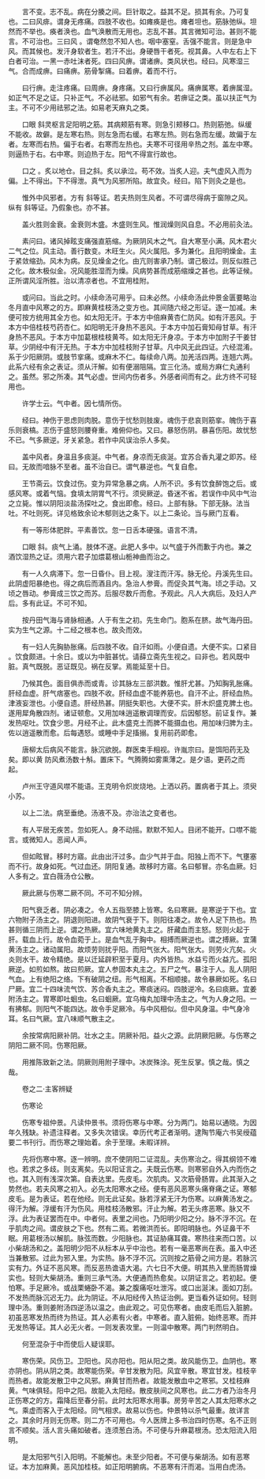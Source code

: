 <!-- { "loadSidebar": true } -->
　　言不变。志不乱。病在分腠之间。巨针取之。益其不足。损其有余。乃可复也。二曰风痱。谓身无疼痛。四肢不收也。如瘫痪是也。瘫者坦也。筋脉弛纵。坦然而不举也。痪者涣也。血气涣散而无用也。志乱不甚。其言微知可治。甚则不能言。不可治也。三曰风 。谓奄然忽不知人也。咽中塞窒。舌强不能言。则是急中风。而其候也。发汗身软者生。若汗不出。身硬唇干者死。视其鼻。人中左右上下白者可治。一黑一赤吐沫者死。四曰风痹。谓诸痹。类风状也。经曰。风寒湿三气。合而成痹。曰痛痹。筋骨掣痛。曰着痹。着而不行。

　　曰行痹。走注疼痛。曰周痹。身疼痛。又曰行痹属风。痛痹属寒。着痹属湿。如正气不足之证。只补正气。不必祛邪。如邪气有余。若痹证之类。虽以扶正气为主。不可不少用祛邪之法。如易老天麻丸之类。

　　口眼 斜灵枢言足阳明之筋。其病颊筋有寒。则急引颊移口。热则筋弛。纵缓不能收。故僻。是左寒右热。则左急而右缓。右寒左热。则右急而左缓。故偏于左者。左寒而右热。偏于右者。右寒而左热也。夫寒不可径用辛热之剂。盖左中寒。则逼热于右。右中寒。则迫热于左。阳气不得宣行故也。

　　口之 。炙以地仓。目之斜。炙以承泣。苟不效。当炙人迎。夫气虚风入而为偏。上不得出。下不得泄。真气为风邪所陷。故宜灸。经曰。陷下则灸之是也。

　　惟外中风邪者。方有 斜等证。若夫热则生风者。不可谓尽得病于窗隙之风。纵有 斜等证。乃假象也。亦不甚。

　　盖火胜则金衰。金衰则木盛。木盛则生风。惟润燥则风自息。不必用前灸法。

　　素问曰。诸风掉眩支痛强直筋缩。为厥阴风木之气。自大寒至小满。风木君火二气之位。风主动。善行数变。木旺生火。风火属阳。多为兼化。且阳明燥金。主于紧敛缩劲。风木为病。反见燥金之化。由亢则害承乃制。谓己极过。则反似胜己之化。故木极似金。况风能胜湿而为燥。风病势甚而成筋缩燥之甚也。此等证候。正所谓风淫所胜。治以清凉者也。不宜用桂附。

　　或问曰。当此之时。小续命汤可用乎。曰未必然。小续命汤此仲景金匮要略治冬月直中风寒之的方。即麻黄桂枝汤之变方也。其间随六经之形证。逐一加减。未便可按方统用其全方也。如太阳无汗。于本方中倍麻黄杏仁防风。如有汗恶风。于本方中倍桂枝芍药杏仁。如阳明无汗身热不恶风。于本方中加石膏知母甘草。有汗身热不恶风。于本方中加葛根桂枝黄芩。如太阳无汗身凉。于本方中加附子干姜甘草。少阴经中有汗无热。于本方中加桂枝附子甘草。凡中风无此四证。六经混淆。系于少阳厥阴。或肢节挛痛。或麻木不仁。每续命八两。加羌活四两。连翘六两。此系六经有余之表证。须从汗解。如有便溺阻隔。宜三化汤。或局方麻仁丸通利之。虽然。邪之所凑。其气必虚。世间内伤者多。外感者间而有之。此方终不可轻用也。

　　许学士云。气中者。因七情所伤。

　　经曰。神伤于思虑则肉脱。意伤于忧愁则肢废。魂伤于悲哀则筋挛。魄伤于喜乐则衰槁。志伤于盛怒则腰脊重。难俯仰也。又曰。暴怒伤阴。暴喜伤阳。故忧愁不已。气多厥逆。牙关紧急。若作中风误治杀人多矣。

　　盖中风者。身温且多痰涎。中气者。身凉而无痰涎。宜苏合香丸灌之即苏。经曰。无故而喑脉不至者。虽不治自已。谓气暴逆也。气复自愈。

　　王节斋云。饮食过伤。变为异常急暴之病。人所不识。多有饮食醉饱之后。或感风寒。或着气恼。食填太阴胃气不行。须臾厥逆。昏迷不省。若误作中风中气治之立毙。惟以阴阳淡盐汤探吐之。食出即愈。经曰。上部有脉。下部无脉。法当吐。不吐则死。详见格致余论木郁则达之条下。以上二条论。当与厥门互看。

　　有一等形体肥胖。平素善饮。忽一日舌本硬强。语言不清。

　　口眼 斜。痰气上涌。肢体不遂。此肥人多中。以气盛于外而歉于内也。兼之酒饮湿热之证。须用六君子加煨葛根山栀神曲而治之。

　　有一人久病滞下。忽一日昏仆。目上视。溲注而汗泻。脉无伦。丹溪先生曰。此阴虚阳暴绝也。得之病后而酒且内。急治人参膏。而促灸其气海。顷之手动。又顷之唇动。参膏成三饮之而苏。后服尽数斤而愈。予观此。凡人大病后。及妇人产后。多有此证。不可不知。

　　按丹田气海与肾脉相通。人于有生之初。先生命门。胞系在脐。故气海丹田。实为生气之源。十二经之根本也。故灸而效。

　　有一妇人先胸胁胀痛。后四肢不收。自汗如雨。小便自遗。大便不实。口紧目 。饮食颇进。十余日。或以为中脏甚忧。请薛立斋先生视之。曰非也。若风既中脏。真气既脱。恶证既见。祸在反掌。焉能延至十日。

　　乃候其色。面目俱赤而或青。诊其脉左三部洪数。惟肝尤甚。乃知胸乳胀痛。肝经血虚。肝气痞塞也。四肢不收。肝经血虚不能养筋也。自汗不止。肝经血热。津液妄泄也。小便自遗。肝经热甚。阴挺失职也。大便不实。肝木炽盛克脾土也。遂用犀角散四剂。诸证顿愈。又用加味逍遥散调理而安。后因郁怒。前证复作。兼发热呕吐。饮食少思。月经不止。此木盛克土而脾不能摄血也。用加味归脾为主。佐以逍遥散而愈。后每遇怒。或睡中手足搐搦。复用前药即愈。

　　唐柳太后病风不能言。脉沉欲脱。群医束手相视。许胤宗曰。是饵阳药无及矣。即以黄 防风煮汤数十斛。置床下。气腾腾如雾熏薄之。是夕语。更药之而起。

　　卢州王守道风噤不能语。王克明令炽炭烧地。上洒以药。置病者于其上。须臾小苏。

　　以上二法。病至垂绝。汤液不及。亦治法之变者也。

　　有人平居无疾苦。忽如死人。身不动摇。默默不知人。目闭不能开。口噤不能言。或微知人。恶闻人声。

　　但如眩冒。移时方寤。此由出汗过多。血少气并于血。阳独上而不下。气壅塞而不行。故身如死。气过血还。阴阳复通。故移时方寤。名曰郁冒。亦名血厥。妇人多有之。宜白薇汤仓公散。

　　厥此厥与伤寒二厥不同。不可不知分辨。

　　阳气衰乏者。阴必凑之。令人五指至膝上皆寒。名曰寒厥。是寒逆于下也。宜六物附子汤主之。阴退则阳进。故阴气衰于下。则阳往凑之。故令人足下热也。热甚则循三阴而上逆。谓之热厥。宜六味地黄丸主之。肝藏血而主怒。怒则火起于肝。载血上行。故令血菀于上。是血气乱于胸中。相搏而厥逆也。谓之搏厥。宜蒲黄汤主之。诸动属阳。故烦劳则扰乎阳。而阳气张大。阳气张大。则劳火亢矣。火炎则水干。故令精绝。是以迁延辟积至于夏月。内外皆热。水益亏而火益亢。孤阳厥逆。如煎如熬。故曰煎厥。宜人参固本丸主之。五尸之气。暴注于人。乱人阴阳气血。上有绝阳之络。下有破阴之纽。形气相离。不相顺接。故令暴厥如死。名曰尸厥。宜二十四味流气饮、苏合香丸主之。寒痰迷闷。四肢逆冷。名曰痰厥。宜姜附汤主之。胃寒即吐蛔虫。名曰蛔厥。宜乌梅丸加理中汤主之。气为人身之阳。一有拂郁。则阳气不能四达。故令手足厥冷。与中风相似。但中风身温。中气身冷耳。名曰气厥。宜八味顺气散主之。

　　余按常病阳厥补阴。壮水之主。阴厥补阳。益火之源。此阴厥阳厥。与伤寒之阴阳二厥不同。伤寒阳厥。

　　用推陈致新之法。阴厥则用附子理中。冰炭殊涂。死生反掌。慎之哉。慎之哉。

　　卷之二·主客辨疑

　　伤寒论

　　伤寒专祖仲景。凡读仲景书。须将伤寒与中寒。分为两门。始易以通晓。为因年久残缺。补遗注释者。又多失次错误。幸历代考正者渐明。逮陶节庵六书吴绶蕴要二书刊行。而伤寒之理始着。余于至理。未暇详辨。

　　先将伤寒中寒。逐一辨明。庶不使阴阳二证混乱。夫伤寒治之。得其纲领不难也。若求之多歧。则支离矣。先以阳证言之。夫既云伤寒。则寒邪自外入内而伤之也。其入则有浅深次第。自表达里。先皮毛。次肌肉。又次筋骨肠胃。此其渐入之势然也。若夫风寒之初入。必先太阳寒水之经。便有恶风恶寒头痛脊痛之证。寒郁皮毛。是为表证。若在他经。则无此证矣。脉若浮紧无汗为伤寒。以麻黄汤发之。得汗为解。浮缓有汗为伤风。用桂枝汤散邪。汗止为解。若无头疼恶寒。脉又不浮。此为表证罢而在中。中者何。表里之间也。乃阳明少阳之分。脉不浮不沉。在乎肌肉之间。谓皮肤之下也。然有二焉。若微洪而长。即阳明脉也。外证鼻干不眠。用葛根汤以解肌。脉弦而数。少阳脉也。其证胁痛耳聋。寒热往来而口苦。以小柴胡汤和之。盖阳明少阳不从标本从乎中治也。若有一毫恶寒尚在表。虽入中还当兼散邪。过此为邪入里。为实热。脉不浮不沉。沉则按之筋骨之间方是。若脉沉实有力。外证不恶风寒。而反恶热谵语大渴。六七日不大便。明其热入里而肠胃燥实也。轻则大柴胡汤。重则三承气汤。大便通而热愈矣。以阴证言之。若初起。便怕寒。手足厥冷。或战栗蜷卧不渴。兼之腹痛呕吐泄泻。或口出涎沫。面如刀刮。不发热而脉沉迟无力。此为阴证。不从阳经传入热证治例。更当看外证如何。轻则理中汤。重则姜附汤四逆汤以温之。由此观之。可见伤寒者。由皮毛而后入脏腑。初虽恶寒发热而终为热证。其人必素有火者。中寒者。直入脏俯。始终恶寒。而并无发热等证。其人必无火者。一则发表攻里。一则温中散寒。两门判然明白。

　　何至混杂于中而使后人疑误耶。

　　寒伤荣。风伤卫。卫阳也。风亦阳也。阳从阳之类。故风能伤卫。血阴也。寒亦阴也。阴从阴之类。故寒能伤荣。辛甘发散为阳。风宜辛散。寒宜甘发。桂枝辛而热者。故能发散卫中之风邪。麻黄甘而热者。故能发散血中之寒邪。又桂枝麻黄。气味俱轻。阳中之阳。故能入太阳经。散皮肤间之风寒也。此二方者乃治冬月正伤寒之的方。霜降后至春分前。此时太阳寒水用事。房劳辛苦之人其太阳寒水之气。乘虚而客入于太阳经。同气相求。故易以伤也。仲景特以杀气最重。故详言之。其余时月则无伤寒。则二方不可用也。今人医牌上多书治四时伤寒。名不正则言不顺矣。活人言头痛如破者。连须葱白汤。不可便与升麻葛根汤。恐太阳流入阳明。

　　是太阳邪气引入阳明。不能解也。未至少阳者。不可便与柴胡汤。如有恶寒证。本方加麻黄。恶风加桂枝。如正阳明腑病。不恶寒有汗而渴。当用白虎汤。

